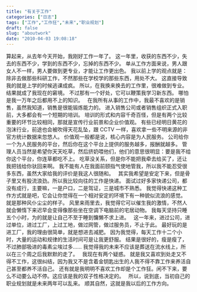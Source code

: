 ```yaml
---
title: "有关于工作"
categories: ["日志"]
tags: ["工作","工作狂","未来","职业规划"]
draft: false
slug: "aboutwork"
date: "2010-04-03 19:08:18"
---
```


算起来，从去年今天开始，我刚好工作一年了。
这一年里，收获的东西不少，失去的东西不少，学到的东西不少，忘掉的东西不少。
单从工作方面来说，男人跟女人不一样，男人要做到更专业，才能让工作更出色。
我以前上学的观点就是：除非去做那些科研工作，不然那些在学校学的那些东西，用处不大。
这直接导致我的就是上学的时候逃课成疯。
所以，在我换来换去的工作里，很难做到专业。
结果就成了我现在的窘境。
不过那有一个好处，它可以鞭策我学习新东西。
哪怕是我一万年之后都用不上的知识。
&nbsp;
在我所有从事的工作中，我最不喜欢的是销售，虽然我知道，销售是很能锻炼能力的。
进入销售公司或者销售组织正式入职前，大多都会有一个短期的培训。
培训的形式和内容千奇百怪，但是有两个比较重要的环节比较相同，那就是宣传行业前景和企业价值观。
有些已经明日黄花的泡沫行业，前途也会被吹得天花乱坠，跟 CCTV 一样，喜欢拿一些不明来源的非官方统计数据来忽悠人。
价值观一般都是说，核心内容是为人民服务。
公司给你一个为人民服务的平台，然后你在这个平台上提供的服务越多，报酬就越多。
管理人员当然是希望你天天吃草，然后挤奶喂他们，他们的意思很明显：要是我不给你这个平台，你连草都吃不上。
吃草没关系，但是你不能把我牵去给买了，还让我把钱给你驮回来啊。
我不能有人在我面前颐指气使地管我，所以我不能忍受很多东西，虽然大家给我的评价是我这人很随和。
&nbsp;
其实我希望是安定下来，但是骨子里又有股流浪劲。所以我比较向往的工作是快递。
面试过好多家快递公司，都没有成行，主要嘛，一是户口，二是驾证，三是城市不熟悉。
我觉得快递这种工作方式就是吧，它会让你觉得在一个相对安定的环境下有一种貌似流浪的感觉。
就是那种风仆尘尘的样子。
风里来雨里去，我觉得它可以催生我的激情，不然人就会懒惰下来迟早会变得像那些坐在空调下电脑前的宅居动物。
我每天坚持只睡五个小时，为的就是让自己不至于睡到慵懒不求上进。
&nbsp;
这一年来，进过公司，进过单位，进过工厂，上过工地，做过网管，做过服务员，不止于此。
最好玩的是进工厂，我的理由很简单，就是想进去减肥。
因为我觉得，每天工作十二个小时，大量的运动和规律的生活时间可是让我更舒服。
结果是很好的，瘦是瘦了，不过肺部吸进的毒素尘埃过多&hellip;&hellip;
我觉得我的未来不应该是葬送在流水线上，所以在三个周之后我默默的走了。
&nbsp;
我现在有两个疑惑。
就是我又喜欢到处走又不得不工作，这很纠结，因为我又不是含着金钥匙出生的人我不得不靠工作来养活自己甚至都养不活自己。
还有就是我明明不喜欢工作却是个工作狂。闲不下来，要么不动要么动不停。这应该是我的双子性格决定的。
&nbsp;
所以，说到底，当初自己的职业规划就是未来两年可以乱来。
顺其自然，这就是我以后的工作方向。
